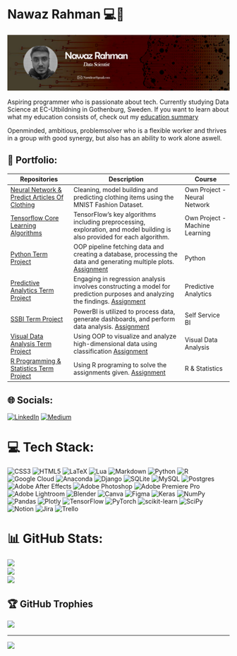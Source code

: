 # Nawaz Rahman :computer::robot:

![Banner](banner.png)

Aspiring programmer who is passionate about tech. Currently studying Data Science at EC-Utbildning in Gothenburg, Sweden. If you want to learn about what my education consists of, check out my [education summary][es]

Openminded, ambitious, problemsolver who is a flexible worker and thrives in a group with good synergy, but also has an ability to work alone aswell.


## :briefcase: Portfolio:
| Repositories                   | Description                        | Course                    |
| ------------------------------ | ---------------------------------- | ------------------------- |
|[Neural Network & Predict Articles Of Clothing][nn] | Cleaning, model building and predicting clothing items using the MNIST Fashion Dataset. | Own Project - Neural Network |
|[Tensorflow Core Learning Algorithms][tf] | TensorFlow’s key algorithms including preprocessing, exploration, and model building is also provided for each algorithm. | Own Project - Machine Learning|
|[Python Term Project][pyt] | OOP pipeline fetching data and creating a database, processing the data and generating multiple plots. [Assignment][pyt-as] | Python |
|[Predictive Analytics Term Project][pre] | Engaging in regression analysis involves constructing a model for prediction purposes and analyzing the findings. [Assignment][pre-as] | Predictive Analytics |
|[SSBI Term Project][ssbi] | PowerBI is utilized to process data, generate dashboards, and perform data analysis. [Assignment][ssbi-as] | Self Service BI |
|[Visual Data Analysis Term Project][vis] | Using OOP to visualize and analyze high-dimensional data using classification [Assignment][vis-as] | Visual Data Analysis |
|[R Programming & Statistics Term Project][r] | Using R programing to solve the assignments given. [Assignment][r-as] | R & Statistics |


[es]: https://github.com/Shahmaan/Shahmaan/blob/main/Courses_info.md
[nn]: https://github.com/Shahmaan/Neural_Networks/blob/main/Neural_Networks.ipynb
[tf]: https://github.com/Shahmaan/TensorFlow_MachineLearning/blob/main/TensorFlow_MachineLearning.ipynb
[pyt]: https://github.com/Shahmaan/Python-Course/tree/main/Term%20Project
[pre]: https://github.com/Shahmaan/Predictive-Analytics-Course/blob/main/Term%20Project/Nawaz_Rahman_Prediktiv_analys_VG.ipynb
[ssbi]: https://github.com/Shahmaan/Self-Service-Bi-Course/tree/main/Term%20Project
[vis]: https://github.com/Shahmaan/Visual-Data-Analysis-Course/tree/main/Term%20Project
[r]: https://github.com/Shahmaan/R-Statistics/tree/main/Term%20Project

[pyt-as]: https://github.com/Shahmaan/Python-Course/blob/main/Term%20Project/Python_Assignment.pdf
[pre-as]: https://github.com/Shahmaan/Predictive-Analytics-Course/blob/main/Term%20Project/Prediktiv_analys_Assignment.pdf
[ssbi-as]: https://github.com/Shahmaan/Self-Service-Bi-Course/blob/main/Term%20Project/Assignment_SSBI.pdf
[vis-as]: https://github.com/Shahmaan/Visual-Data-Analysis-Course/blob/main/Term%20Project/Visuell_data_analys_Assignment.pdf
[r-as]: https://github.com/Shahmaan/R-Statistics/blob/main/Term%20Project/Assignment_R_och_statistik.pdf


## 🌐 Socials:
[![LinkedIn](https://img.shields.io/badge/LinkedIn-%230077B5.svg?logo=linkedin&logoColor=white)](https://linkedin.com/in/nawazrahman) [![Medium](https://img.shields.io/badge/Medium-12100E?logo=medium&logoColor=white)](https://medium.com/@nawazrahman) 


[linkedin]: https://www.linkedin.com/in/daniel-nilsson-a3a65b241/

# 💻 Tech Stack:
![CSS3](https://img.shields.io/badge/css3-%231572B6.svg?style=for-the-badge&logo=css3&logoColor=white) ![HTML5](https://img.shields.io/badge/html5-%23E34F26.svg?style=for-the-badge&logo=html5&logoColor=white) ![LaTeX](https://img.shields.io/badge/latex-%23008080.svg?style=for-the-badge&logo=latex&logoColor=white) ![Lua](https://img.shields.io/badge/lua-%232C2D72.svg?style=for-the-badge&logo=lua&logoColor=white) ![Markdown](https://img.shields.io/badge/markdown-%23000000.svg?style=for-the-badge&logo=markdown&logoColor=white) ![Python](https://img.shields.io/badge/python-3670A0?style=for-the-badge&logo=python&logoColor=ffdd54) ![R](https://img.shields.io/badge/r-%23276DC3.svg?style=for-the-badge&logo=r&logoColor=white) ![Google Cloud](https://img.shields.io/badge/Google%20Cloud-%234285F4.svg?style=for-the-badge&logo=google-cloud&logoColor=white) ![Anaconda](https://img.shields.io/badge/Anaconda-%2344A833.svg?style=for-the-badge&logo=anaconda&logoColor=white) ![Django](https://img.shields.io/badge/django-%23092E20.svg?style=for-the-badge&logo=django&logoColor=white) ![SQLite](https://img.shields.io/badge/sqlite-%2307405e.svg?style=for-the-badge&logo=sqlite&logoColor=white) ![MySQL](https://img.shields.io/badge/mysql-%2300f.svg?style=for-the-badge&logo=mysql&logoColor=white) ![Postgres](https://img.shields.io/badge/postgres-%23316192.svg?style=for-the-badge&logo=postgresql&logoColor=white) ![Adobe After Effects](https://img.shields.io/badge/Adobe%20After%20Effects-9999FF.svg?style=for-the-badge&logo=Adobe%20After%20Effects&logoColor=white) ![Adobe Photoshop](https://img.shields.io/badge/adobephotoshop-%2331A8FF.svg?style=for-the-badge&logo=adobephotoshop&logoColor=white) ![Adobe Premiere Pro](https://img.shields.io/badge/Adobe%20Premiere%20Pro-9999FF.svg?style=for-the-badge&logo=Adobe%20Premiere%20Pro&logoColor=white) ![Adobe Lightroom](https://img.shields.io/badge/Adobe%20Lightroom-31A8FF.svg?style=for-the-badge&logo=Adobe%20Lightroom&logoColor=white) ![Blender](https://img.shields.io/badge/blender-%23F5792A.svg?style=for-the-badge&logo=blender&logoColor=white) ![Canva](https://img.shields.io/badge/Canva-%2300C4CC.svg?style=for-the-badge&logo=Canva&logoColor=white) 	![Figma](https://img.shields.io/badge/figma-%23F24E1E.svg?style=for-the-badge&logo=figma&logoColor=white) ![Keras](https://img.shields.io/badge/Keras-%23D00000.svg?style=for-the-badge&logo=Keras&logoColor=white) ![NumPy](https://img.shields.io/badge/numpy-%23013243.svg?style=for-the-badge&logo=numpy&logoColor=white) ![Pandas](https://img.shields.io/badge/pandas-%23150458.svg?style=for-the-badge&logo=pandas&logoColor=white) ![Plotly](https://img.shields.io/badge/Plotly-%233F4F75.svg?style=for-the-badge&logo=plotly&logoColor=white) ![TensorFlow](https://img.shields.io/badge/TensorFlow-%23FF6F00.svg?style=for-the-badge&logo=TensorFlow&logoColor=white) ![PyTorch](https://img.shields.io/badge/PyTorch-%23EE4C2C.svg?style=for-the-badge&logo=PyTorch&logoColor=white) ![scikit-learn](https://img.shields.io/badge/scikit--learn-%23F7931E.svg?style=for-the-badge&logo=scikit-learn&logoColor=white) ![SciPy](https://img.shields.io/badge/SciPy-%230C55A5.svg?style=for-the-badge&logo=scipy&logoColor=%white) ![Notion](https://img.shields.io/badge/Notion-%23000000.svg?style=for-the-badge&logo=notion&logoColor=white) ![Jira](https://img.shields.io/badge/jira-%230A0FFF.svg?style=for-the-badge&logo=jira&logoColor=white) ![Trello](https://img.shields.io/badge/Trello-%23026AA7.svg?style=for-the-badge&logo=Trello&logoColor=white)
# 📊 GitHub Stats:
![](https://github-readme-stats.vercel.app/api?username=Shahmaan&theme=radical&hide_border=false&include_all_commits=true&count_private=true)<br/>
![](https://github-readme-streak-stats.herokuapp.com/?user=Shahmaan&theme=radical&hide_border=false)<br/>
![](https://github-readme-stats.vercel.app/api/top-langs/?username=Shahmaan&theme=radical&hide_border=false&include_all_commits=true&count_private=true&layout=compact)

## 🏆 GitHub Trophies
![](https://github-profile-trophy.vercel.app/?username=Shahmaan&theme=radical&no-frame=false&no-bg=false&margin-w=4)

---
[![](https://visitcount.itsvg.in/api?id=Shahmaan&icon=0&color=12)](https://visitcount.itsvg.in)
